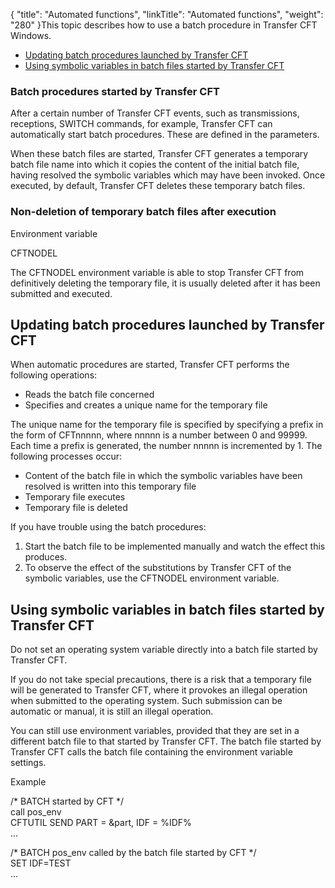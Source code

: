 {
    "title": "Automated functions",
    "linkTitle": "Automated functions",
    "weight": "280"
}This topic describes how to use a batch procedure in Transfer CFT Windows.

-   [Updating
    batch procedures launched by Transfer CFT](#Updating%20batch%20procedures%20launched%20by%20Transfer%20CFT)
-   [Using
    symbolic variables in batch files started by Transfer CFT](#Using_symbolic_variables_in_the_batch_files_started_by_CFT)

<span id="About_automated_CFT_functions"></span>

### Batch procedures started by Transfer CFT

After a certain number of Transfer CFT events, such as transmissions,
receptions, SWITCH commands, for example, Transfer CFT can automatically
start batch procedures. These are defined in the parameters.

When these batch files are started, Transfer CFT generates a temporary
batch file name into which it copies the content of the initial batch
file, having resolved the symbolic variables which may have been invoked.
Once executed, by default, Transfer CFT deletes these temporary batch
files.

### Non-deletion of temporary batch files after execution

Environment variable

<span id="CFTNODEL"></span>CFTNODEL

The CFTNODEL environment variable is able to stop Transfer
CFT from definitively deleting the temporary file, it is usually
deleted after it has been submitted and executed.

<span id="Updating batch procedures launched by Transfer CFT"></span>

## Updating batch procedures launched by Transfer CFT

When automatic procedures are started, Transfer CFT performs
the following operations:

-   Reads the batch
    file concerned
-   Specifies and creates
    a unique name for the temporary file

The unique name for the temporary file is specified by specifying a
prefix in the form of CFTnnnnn, where nnnnn is a number between 0 and
99999. Each time a prefix is generated, the number nnnnn is incremented
by 1. The following processes occur:

-   Content of the
    batch file in which the symbolic variables have been resolved is written
    into this temporary file
-   Temporary file
    executes
-   Temporary file
    is deleted

If you have trouble using the batch procedures:

1.  Start the batch file to be
    implemented manually and watch the effect this produces.
2.  To observe the effect
    of the substitutions by Transfer CFT of the symbolic variables, use the
    CFTNODEL environment variable.

<span id="Using symbolic variables in batch files started by Transfer CFT"></span><span id="Using_symbolic_variables_in_the_batch_files_started_by_CFT"></span>

## Using symbolic variables in batch files started by Transfer CFT

Do not set an operating system variable
directly into a batch file started by Transfer CFT.

If you do not take special precautions, there is a risk that a temporary
file will be generated to Transfer CFT, where it provokes an illegal operation
when submitted to the operating system. Such submission can be automatic
or manual, it is still an illegal operation.

You can still use environment variables, provided that they are set
in a different batch file to that started by Transfer CFT. The batch file
started by Transfer CFT calls the batch file containing the environment
variable settings.

Example

/\* BATCH started by CFT \*/  
call pos\_env  
CFTUTIL SEND PART = &part, IDF = %IDF%  
...

/\* BATCH pos\_env called by the batch file started by CFT
\*/  
SET IDF=TEST  
...
